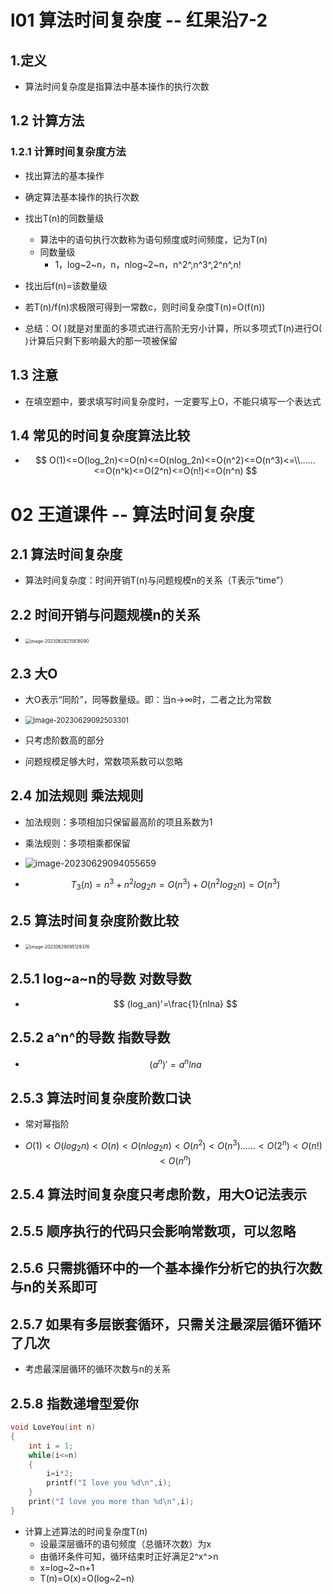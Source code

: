 # l01 算法时间复杂度 -- 红果沿7-2



## 1.定义

* 算法时间复杂度是指算法中基本操作的执行次数



## 1.2 计算方法



### 1.2.1 计算时间复杂度方法

* 找出算法的基本操作

* 确定算法基本操作的执行次数

* 找出T(n)的同数量级
  * 算法中的语句执行次数称为语句频度或时间频度，记为T(n)
  * 同数量级
    * 1，log~2~n，n，nlog~2~n，n^2^,n^3^,2^n^,n!
  
* 找出后f(n)=该数量级

* 若T(n)/f(n)求极限可得到一常数c，则时间复杂度T(n)=O(f(n))

* 总结：O( )就是对里面的多项式进行高阶无穷小计算，所以多项式T(n)进行O( )计算后只剩下影响最大的那一项被保留

  



## 1.3 注意

* 在填空题中，要求填写时间复杂度时，一定要写上O，不能只填写一个表达式



## 1.4 常见的时间复杂度算法比较

* $$
  O(1)<=O(log_2n)<=O(n)<=O(nlog_2n)<=O(n^2)<=O(n^3)<=\\……<=O(n^k)<=O(2^n)<=O(n!)<=O(n^n)
  $$




# 02 王道课件 -- 算法时间复杂度



## 2.1 算法时间复杂度

* 算法时间复杂度：时间开销T(n)与问题规模n的关系（T表示“time”）



## 2.2 时间开销与问题规模n的关系

* <img src="https://cvp.oss-cn-shanghai.aliyuncs.com/picgo/202306282158229.png" alt="image-20230628215818090" style="zoom:50%;" />



## 2.3 大O

* 大O表示“同阶”，同等数量级。即：当n→∞时，二者之比为常数

* <img src="https://cvp.oss-cn-shanghai.aliyuncs.com/picgo/202306290925455.png" alt="image-20230629092503301" style="zoom: 80%;" />

* 只考虑阶数高的部分
* 问题规模足够大时，常数项系数可以忽略



## 2.4 加法规则 乘法规则

* 加法规则：多项相加只保留最高阶的项且系数为1
* 乘法规则：多项相乘都保留
* ![image-20230629094055659](https://cvp.oss-cn-shanghai.aliyuncs.com/picgo/202306290940800.png)

* $$
  T_3(n)=n^3+n^2log_2n=O(n^3)+O(n^2log_2n)=O(n^3)
  $$

  

## 2.5 算法时间复杂度阶数比较

* <img src="https://cvp.oss-cn-shanghai.aliyuncs.com/picgo/202306290951568.png" alt="image-20230629095129376" style="zoom:50%;" />



## 2.5.1 log~a~n的导数 对数导数

* $$
  (log_an)'=\frac{1}{nlna}
  $$



## 2.5.2 a^n^的导数 指数导数

* $$
  (a^n)'=a^nlna
  $$



## 2.5.3 算法时间复杂度阶数口诀

* 常对幂指阶

* $$
  O(1)<O(log_2n)<O(n)<O(nlog_2n)<O(n^2)<O(n^3)……<O(2^n)<O(n!)<O(n^n)
  $$



## 2.5.4 算法时间复杂度只考虑阶数，用大O记法表示



## 2.5.5 顺序执行的代码只会影响常数项，可以忽略



## 2.5.6 只需挑循环中的一个基本操作分析它的执行次数与n的关系即可



## 2.5.7 如果有多层嵌套循环，只需关注最深层循环循环了几次

* 考虑最深层循环的循环次数与n的关系



## 2.5.8 指数递增型爱你

~~~C
void LoveYou(int n)
{
    int i = 1;
    while(i<=n)
    {
        i=i*2;
        printf("I love you %d\n",i);
    }
    print("I love you more than %d\n",i);
}
~~~

* 计算上述算法的时间复杂度T(n)
  * 设最深层循环的语句频度（总循环次数）为x
  * 由循环条件可知，循环结束时正好满足2^x^>n
  * x=log~2~n+1
  * T(n)=O(x)=O(log~2~n)







